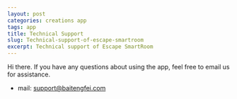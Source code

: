 ```yaml
---
layout: post
categories: creations app
tags: app
title: Technical Support
slug: Technical-support-of-escape-smartroom
excerpt: Technical support of Escape SmartRoom
---
```

Hi there. 
If you have any questions about using the app, feel free to email us for assistance.
- mail: support@baitengfei.com